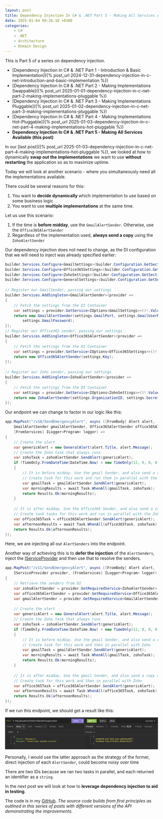 ```yaml
---
layout: post
title: Dependency Injection In C# & .NET Part 5 - Making All Services Available
date: 2025-01-04 09:26:10 +0300
categories:
    - C#
    - .NET
    - Architecture
    - Domain Design
---
```


This is Part 5 of a series on dependency injection.

- [Dependency Injection In C# & .NET Part 1 - Introduction & Basic Implementation]({% post_url 2024-12-31-dependency-injection-in-c-net-introduction-and-basic-implementation %})
- [Dependency Injection In C# & .NET Part 2 - Making Implementations Swappable]({% post_url 2025-01-01-dependency-injection-in-c-net-part-2-making-implementations-pluggable %})
- [Dependency Injection In C# & .NET Part 3 - Making Implementations Pluggable]({% post_url 2025-01-02-dependency-injection-in-c-net-part-3-making-implementations-pluggable %})
- [Dependency Injection In C# & .NET Part 4 - Making Implementations Hot-Pluggable]({% post_url 2025-01-03-dependency-injection-in-c-net-part-4-making-implementations-hot-pluggable %})
- **Dependency Injection In C# & .NET Part 5 - Making All Services Available (this post)**

In our [last post]({% post_url 2025-01-03-dependency-injection-in-c-net-part-4-making-implementations-hot-pluggable %}), we looked at how to dynamically **swap out the implementations** we want to use **without restarting** the application so as to maximize uptime.

Today we will look at another scenario - where you simultaneously need all the implementations available.

There could be several reasons for this:

1. You want to **decide dynamically** which implementation to use based on some business logic
2. You want to use **multiple implementations** at the same time.

Let us use this scenario:

1. If the time is **before midday**, use the `GmailAlertSender`. Otherwise, use the `Office365AlertSender`
2. Regardless of the implementation used, **always send a copy** using the `ZohoAlertSender`

Our dependency injection does not need to change, as the DI configuration that we will need to inject was already specified earlier:

```c#
builder.Services.Configure<GmailSettings>(builder.Configuration.GetSection(nameof(GmailSettings)));
builder.Services.Configure<Office365Settings>(builder.Configuration.GetSection(nameof(Office365Settings)));
builder.Services.Configure<ZohoSettings>(builder.Configuration.GetSection(nameof(ZohoSettings)));
builder.Services.Configure<GeneralSettings>(builder.Configuration.GetSection(nameof(GeneralSettings)));

// Register our GmailSender, passing our settings
builder.Services.AddSingleton<GmailAlertSender>(provider =>
{
    // Fetch the settings from the DI Container
    var settings = provider.GetService<IOptions<GmailSettings>>()!.Value;
    return new GmailAlertSender(settings.GmailPort, settings.GmailUserName,
        settings.GmailPassword);
});
// Register our Office365 sender, passing our settings
builder.Services.AddSingleton<Office365AlertSender>(provider =>
{
    // Fetch the settings from the DI Container
    var settings = provider.GetService<IOptions<Office365Settings>>()!.Value;
    return new Office365AlertSender(settings.Key);
});

// Register our Zoho sender, passing our settings
builder.Services.AddSingleton<ZohoAlertSender>(provider =>
{
    // Fetch the settings from the DI Container
    var settings = provider.GetService<IOptions<ZohoSettings>>()!.Value;
    return new ZohoAlertSender(settings.OrganizationID, settings.SecretKey);
});
```

Our endpoint we can change to factor in our logic like this:

```c#
app.MapPost("/v10/SendEmergencyAlert", async ([FromBody] Alert alert,
    GmailAlertSender gmailAlertSender, Office365AlertSender office365AlertSender, ZohoAlertSender zohoAlertSender,
    [FromServices] ILogger<Program> logger) =>
{
    // Create the alert
    var genericAlert = new GeneralAlert(alert.Title, alert.Message);
    // Create the Zoho task that always runs
    var zohoTask = zohoAlertSender.SendAlert(genericAlert);
    if (TimeOnly.FromDateTime(DateTime.Now) < new TimeOnly(12, 0, 0, 0))
    {
        // It is before midday. Use the gmail Sender, and also send a copy using Zoho.
        // Create task for this work and run them in parallel with the Zoho
        var gmailTask = gmailAlertSender.SendAlert(genericAlert);
        var morningResults = await Task.WhenAll(gmailTask, zohoTask);
        return Results.Ok(morningResults);
    }

    // It is after midday. Use the Office365 Sender, and also send a copy using Zoho.
    // Create task tasks for this work and run in parallel with the Zoho
    var office365Task = office365AlertSender.SendAlert(genericAlert);
    var afternoonResults = await Task.WhenAll(office365Task, zohoTask);
    return Results.Ok(afternoonResults);
});
```

Here, we are injecting all our `AlertSenders` into the endpoint.

Another way of achieving this is to **defer the injection** of the `AlertSenders`, inject the [IServiceProvider](https://learn.microsoft.com/en-us/dotnet/api/system.iserviceprovider?view=net-9.0) and then use that to resolve the senders.

```c#
app.MapPost("/v11/SendEmergencyAlert", async ([FromBody] Alert alert,
    IServiceProvider provider, [FromServices] ILogger<Program> logger) =>
{
    // Retrieve the senders from DI
    var zohoAlertSender = provider.GetRequiredService<ZohoAlertSender>();
    var office365AlertSender = provider.GetRequiredService<Office365AlertSender>();
    var gmailAlertSender = provider.GetRequiredService<GmailAlertSender>();

    // Create the alert
    var genericAlert = new GeneralAlert(alert.Title, alert.Message);
    // Create the Zoho task that always runs
    var zohoTask = zohoAlertSender.SendAlert(genericAlert);
    if (TimeOnly.FromDateTime(DateTime.Now) < new TimeOnly(12, 0, 0, 0))
    {
        // It is before midday. Use the gmail Sender, and also send a copy using Zoho.
        // Create task for this work and then in parallel with Zoho
        var gmailTask = gmailAlertSender.SendAlert(genericAlert);
        var morningResults = await Task.WhenAll(gmailTask, zohoTask);
        return Results.Ok(morningResults);
    }

    // It is after midday. Use the gmail Sender, and also send a copy using Zoho.
    // Create task for this work and then in parallel with Zoho
    var office365Task = office365AlertSender.SendAlert(genericAlert);
    var afternoonResults = await Task.WhenAll(office365Task, zohoTask);
    return Results.Ok(afternoonResults);
});
```

If we run this endpoint, we should get a result like this:

![DualAlerts](../images/2025/01/DualAlerts.png)

Personally, I would use the latter approach as the strategy of the former, direct injection of each `AlertSender`, could become noisy over time

There are two IDs because we ran two tasks in parallel, and each returned an identifier as a `string`.

In the next post we will look at how to **leverage dependency injection to aid in testing**.

The code is in my [GitHub](https://github.com/conradakunga/BlogCode/tree/master/Mailer). *The source code builds from first principles as outlined in this series of posts with different versions of the API demonstrating the improvements.*
